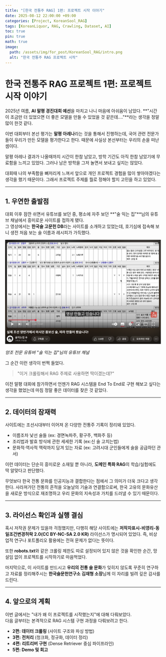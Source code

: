 ```yaml
---
title: "[한국 전통주 RAG] 1편: 프로젝트 시작 이야기"
date: 2025-08-12 22:00:00 +09:00
categories: [Project, KoreanSool_RAG]
tags: [KoreanLiquor, RAG, Crawling, Dataset, AI]
toc: true
pin: true
math: true
image:
  path: /assets/img/for_post/KoreanSool_RAG/intro.png
  alt: "한국 전통주 RAG 프로젝트 시작"
---
```


# 한국 전통주 RAG 프로젝트 1편: 프로젝트 시작 이야기

2025년 여름, **AI 말평 경진대회 예선**을 마치고 나니 마음에 아쉬움이 남았다.
**"시간이 조금만 더 있었으면 더 좋은 모델을 만들 수 있었을 것 같은데...."**라는 생각을 정말 많이 한것 같다.

이번 대회부터 본선 평가는 **말평 아레나**라는 것을 통해서 진행하는데, 국어 관련 전문가들이 우리가 만든 모델을 평가한다고 한다.
때문에 사실상 본선부터는 우리의 손을 떠난 셈이다.

말평 아레나 결과가 나올때까지 시간이 한참 남았고, 방학 기간도 아직 한참 남았기에 무료함을 느끼고 있었다.
그러나 남은 방학을 그저 놀면서 보내고 싶지는 않았다.

대회때 나의 부족함을 뼈저리게 느껴서 앞으로 개인 프로젝트 경험을 많이 쌓아야겠다는 생각을 했기 때문이다.
그래서 프로젝트 주제를 뭘로 정해야 할지 고민을 하고 있었다. 

---

## 1. 우연한 출발점

대회 이후 잠깐 쉬면서 유튜브를 보던 중, 평소에 자주 보던 **"술 익는 집"**님의 유튜브 채널에서 흥미로운 사이트를 접하게 됐다.  
그 영상에서는 **한국술 고문헌 DB**라는 사이트를 소개하고 있었는데, 호기심에 접속해 보니 생전 처음 보는 술 이름과 레시피가 가득했다.  

![술 익는 집 스크린샷](/assets/img/for_post/KoreanSool_RAG/sool_house.png)

*양조 전문 유튜버 "술 익는 집"님의 유튜브 채널*

그 순간 이런 생각이 번쩍 들었다.  

> "이거 크롤링해서 RAG 주제로 사용하면 딱이겠는데?"

이전 말평 대회에 참가하면서 언젠가 RAG 시스템을 End To End로 구현 해보고 싶다는 생각을 했었는데
마침 정말 좋은 데이터를 찾은 것 같았다.

---

## 2. 데이터의 잠재력

사이트에는 조선시대부터 이어져 온 다양한 전통주 기록이 정리돼 있었다.  
- 이름조차 낯선 술들 (ex: 경면녹파주, 황구주, 백화주 등)  
- 조리법과 발효 방식에 관한 세세한 기록 (ex:신 술 고치는법)
- 문화적·역사적 맥락까지 담겨 있는 자료 (ex: 고려시대 군인들에게 술을 공급하던 관서)

이런 데이터는 단순히 흥미로운 소재일 뿐 아니라, **도메인 특화 RAG**의 학습/실험에도 딱 알맞다고 판단했다.

무엇보다 한국 전통 문화를 인공지능과 결합한다는 점에서 그 의미가 더욱 크다고 생각한다.
사라져가던 전통의 흔적을 오늘날의 기술과 연결함으로써, 한국 고유의 문화유산을 새로운 방식으로 재조명하고 우리 문화의 지속성과 가치를 드러낼 수 있기 때문이다.

---

## 3. 라이선스 확인과 실행 결심

혹시 저작권 문제가 있을까 걱정했지만, 다행히 해당 사이트에는
**저작자표시-비영리-동일조건변경허락 2.0(CC BY-NC-SA 2.0 KR)** 라이선스가 명시되어 있었다.
즉, 비상업적 연구나 포트폴리오 활용에는 전혀 문제가 없다는 뜻이다.

또한 **robots.txt**와 같은 크롤링 제한도 따로 설정되어 있지 않은 것을 확인한 순간, 망설임 없이 프로젝트를 시작하기로 마음먹었다.

마지막으로, 이 사이트를 만드시고 **우리의 전통 술 문화**가 잊히지 않도록 꾸준히 연구하고 자료를 정리해주시는
**한국술문헌연구소** **김재형 소장**님께 이 자리를 빌려 깊은 감사를 드린다.

---

## 4. 앞으로의 계획

이번 글에서는 "내가 왜 이 프로젝트를 시작했는지"에 대해 다뤄보았다.  
다음 글부터는 본격적으로 RAG 시스템 구현 과정을 다뤄보려고 한다.

- **2편: 데이터 크롤링** (사이트 구조와 파싱 방법)  
- **3편: 전처리** (청크화, 정규화, 데이터 정리)  
- **4편: 리트리버 구현** (Dense Retriever 중심 파이프라인)  
- **5편: Demo 및 회고** 
